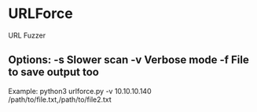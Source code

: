 # URLForce
URL Fuzzer

Options:
-s Slower scan
-v Verbose mode
-f File to save output too
-
Example: python3 urlforce.py -v 10.10.10.140 /path/to/file.txt,/path/to/file2.txt
